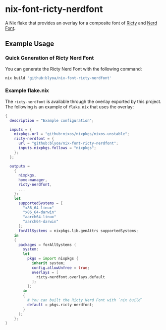 # nix-font-ricty-nerdfont

A Nix flake that provides an overlay for a composite font of [Ricty](https://rictyfonts.github.io/) and [Nerd Font](https://www.nerdfonts.com/).

## Example Usage

### Quick Generation of Ricty Nerd Font

You can generate the Ricty Nerd Font with the following command:

```bash
nix build 'github:blyoa/nix-font-ricty-nerdfont'
```

### Example flake.nix

The `ricty-nerdfont` is available through the overlay exported by this project. The following is an example of `flake.nix` that uses the overlay:

```nix
{
  description = "Example configuration";

  inputs = {
    nixpkgs.url = "github:nixos/nixpkgs/nixos-unstable";
    ricty-nerdfont = {
      url = "github:blyoa/nix-font-ricty-nerdfont";
      inputs.nixpkgs.follows = "nixpkgs";
    };
  };

  outputs =
    {
      nixpkgs,
      home-manager,
      ricty-nerdfont,
      ...
    }:
    let
      supportedSystems = [
        "x86_64-linux"
        "x86_64-darwin"
        "aarch64-linux"
        "aarch64-darwin"
      ];
      forAllSystems = nixpkgs.lib.genAttrs supportedSystems;
    in
    {
      packages = forAllSystems (
        system:
        let
          pkgs = import nixpkgs {
            inherit system;
            config.allowUnfree = true;
            overlays = [
              ricty-nerdfont.overlays.default
            ];
          };
        in
        {
          # You can built the Ricty Nerd Font with `nix build`
          default = pkgs.ricty-nerdfont;
        }
      );
    };
}
```
